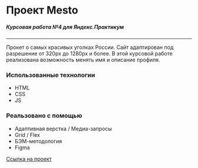 # Проект Mesto
##### Курсовая работа №4 для Яндекс.Практикум
---

Прокет о самых красивых уголках России.
Сайт адаптирован под разрешение от 320px до 1280px и более. В этой курсовой работе реализована возможность менять имя и описание профиля.

### Использованные технологии

* HTML
* CSS
* JS

### Реальзовано с помощью

* Адаптивная верстка / Медиа-запросы
* Grid / Flex
* БЭМ-методология
* Figma



[Ссылка на проект](https://olga-mishareva.github.io/mesto/)
